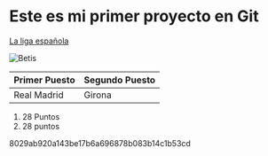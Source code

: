 # Este es mi primer proyecto en Git

[La liga española](https://www.marca.com/futbol/primera-division.html?intcmp=MENUPROD&s_kw=primera-division)


![Betis](https://www.google.com/url?sa=i&url=https%3A%2F%2Fwww.muralesdepared.es%2Fproducto%2Fescudo-del-betis%2F&psig=AOvVaw3KWAHO-OuT8ld2-dlMJBDA&ust=1698764862443000&source=images&cd=vfe&opi=89978449&ved=0CBEQjRxqFwoTCJiP4L2GnoIDFQAAAAAdAAAAABAJ)


| Primer Puesto      | Segundo Puesto |
|--------------------|----------------|
| Real Madrid        | Girona         |


1. 28 Puntos
2. 28 puntos


8029ab920a143be17b6a696878b083b14c1b53cd